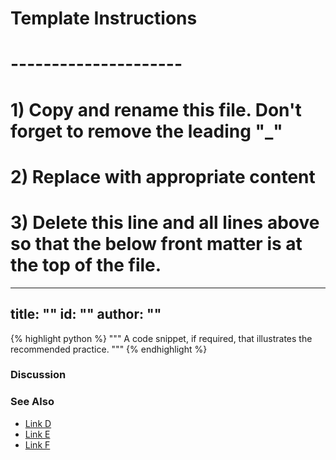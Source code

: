 # Template Instructions
# ---------------------
# 1) Copy and rename this file. Don't forget to remove the leading "_" 
# 2) Replace <Instructional text> with appropriate content
# 3) Delete this line and all lines above so that the below front matter is at the top of the file. 

---
title: "<Best Practice Title>"
id: "<best-practice-title>" 
author: "<github-username>"
---

<Summary paragraph of the recommended practice>

{% highlight python %}
    """
    A code snippet, if required, that illustrates the recommended practice.
    """
{% endhighlight %}

### Discussion 

<A discussion of the recommended practice>

### See Also

- [Link D](http://www.google.com)
- [Link E](http://www.google.com)
- [Link F](http://www.google.com)